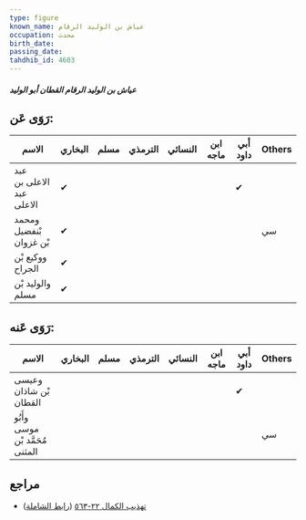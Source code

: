 ```yaml
---
type: figure
known_name: عياش بن الوليد الرقام
occupation: محدث
birth_date:
passing_date:
tahdhib_id: 4603
---
```

##### عياش بن الوليد الرقام القطان أبو الوليد

## رَوَى عَن:
| الاسم                    | البخاري | مسلم | الترمذي | النسائي | ابن ماجه | أبي داود | Others |
| ------------------------ | ------- | ---- | ------- | ------- | -------- | -------- | ------ |
| عبد الاعلى بن عبد الاعلى | ✔       |      |         |         |          | ✔        |        |
| ومحمد بْنفضيل بْن غزوان  | ✔       |      |         |         |          |          | سي     |
| ووكيع بْن الجراح         | ✔       |      |         |         |          |          |        |
| والوليد بْن مسلم         | ✔       |      |         |         |          |          |        |
## رَوَى عَنه:
| الاسم                           | البخاري | مسلم | الترمذي | النسائي | ابن ماجه | أبي داود | Others |
| ------------------------------- | ------- | ---- | ------- | ------- | -------- | -------- | ------ |
| وعيسى بْن شاذان القطان          |         |      |         |         |          | ✔        |        |
| وأَبُو موسى مُحَمَّد بْن المثنى |         |      |         |         |          |          | سي     |
## مراجع
- [تهذيب الكمال ٢٢-٥٦٣](obsidian://open?vault=Tahdhib-al-Kamal&file=Figures/٤٦٠٣-عياش%20بن%20الوليد%20الرقام%20القطان%20أبو%20الوليد) ([رابط الشاملة](https://shamela.ws/book/3722/11816))